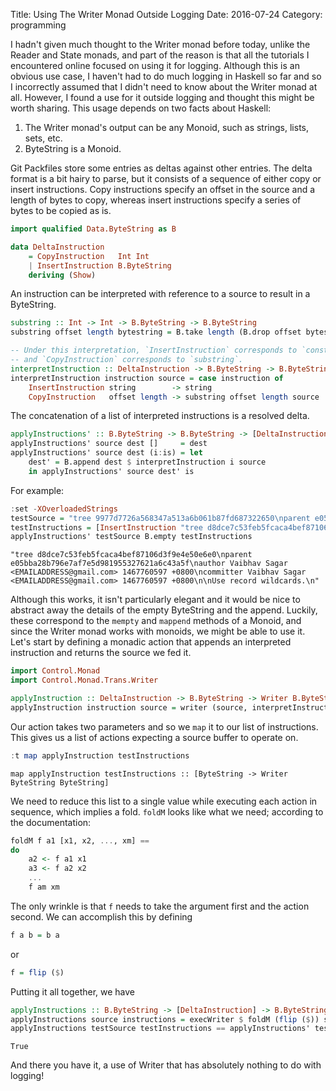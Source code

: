 Title: Using The Writer Monad Outside Logging
Date: 2016-07-24
Category: programming

I hadn't given much thought to the Writer monad before today, unlike the Reader and State monads, and part of the reason is that all the tutorials I encountered online focused on using it for logging. Although this is an obvious use case, I haven't had to do much logging in Haskell so far and so I incorrectly assumed that I didn't need to know about the Writer monad at all. However, I found a use for it outside logging and thought this might be worth sharing. This usage depends on two facts about Haskell:

1. The Writer monad's output can be any Monoid, such as strings, lists, sets, etc.
2. ByteString is a Monoid.

Git Packfiles store some entries as deltas against other entries. The delta format is a bit hairy to parse, but it consists of a sequence of either copy or insert instructions. Copy instructions specify an offset in the source and a length of bytes to copy, whereas insert instructions specify a series of bytes to be copied as is.


```haskell
import qualified Data.ByteString as B

data DeltaInstruction
    = CopyInstruction   Int Int
    | InsertInstruction B.ByteString
    deriving (Show)
```

An instruction can be interpreted with reference to a source to result in a ByteString.


```haskell
substring :: Int -> Int -> B.ByteString -> B.ByteString
substring offset length bytestring = B.take length (B.drop offset bytestring)

-- Under this interpretation, `InsertInstruction` corresponds to `const`
-- and `CopyInstruction` corresponds to `substring`.
interpretInstruction :: DeltaInstruction -> B.ByteString -> B.ByteString
interpretInstruction instruction source = case instruction of
    InsertInstruction string        -> string
    CopyInstruction   offset length -> substring offset length source
```

The concatenation of a list of interpreted instructions is a resolved delta.


```haskell
applyInstructions' :: B.ByteString -> B.ByteString -> [DeltaInstruction] -> B.ByteString
applyInstructions' source dest []     = dest
applyInstructions' source dest (i:is) = let
    dest' = B.append dest $ interpretInstruction i source
    in applyInstructions' source dest' is
```

For example:


```haskell
:set -XOverloadedStrings
testSource = "tree 9977d7726a568347a513a6b061b87fd687322650\nparent e05bba28b796e7af7e5d981955327621a6c43a5f\nauthor Vaibhav Sagar <EMAILADDRESS@gmail.com> 1467760597 +0800\ncommitter Vaibhav Sagar <EMAILADDRESS@gmail.com> 1467781641 +0800\n\nUse record wildcards.\n" :: B.ByteString
testInstructions = [InsertInstruction "tree d8dce7c53feb5fcaca4bef87106d3f9e4e50e6e",CopyInstruction 44 167,InsertInstruction "60597",CopyInstruction 216 30]
applyInstructions' testSource B.empty testInstructions
```


    "tree d8dce7c53feb5fcaca4bef87106d3f9e4e50e6e0\nparent e05bba28b796e7af7e5d981955327621a6c43a5f\nauthor Vaibhav Sagar <EMAILADDRESS@gmail.com> 1467760597 +0800\ncommitter Vaibhav Sagar <EMAILADDRESS@gmail.com> 1467760597 +0800\n\nUse record wildcards.\n"


Although this works, it isn't particularly elegant and it would be nice to abstract away the details of the empty ByteString and the append. Luckily, these correspond to the `mempty` and `mappend` methods of a Monoid, and since the Writer monad works with monoids, we might be able to use it. Let's start by defining a monadic action that appends an interpreted instruction and returns the source we fed it.


```haskell
import Control.Monad
import Control.Monad.Trans.Writer

applyInstruction :: DeltaInstruction -> B.ByteString -> Writer B.ByteString B.ByteString
applyInstruction instruction source = writer (source, interpretInstruction instruction source)
```

Our action takes two parameters and so we `map` it to our list of instructions. This gives us a list of actions expecting a source buffer to operate on.


```haskell
:t map applyInstruction testInstructions
```


    map applyInstruction testInstructions :: [ByteString -> Writer ByteString ByteString]


We need to reduce this list to a single value while executing each action in sequence, which implies a fold. `foldM` looks like what we need; according to the documentation:

```haskell
foldM f a1 [x1, x2, ..., xm] ==
do
    a2 <- f a1 x1
    a3 <- f a2 x2
    ...
    f am xm
```

The only wrinkle is that `f` needs to take the argument first and the action second. We can accomplish this by defining

```haskell
f a b = b a
```
or

```haskell
f = flip ($)
```

Putting it all together, we have


```haskell
applyInstructions :: B.ByteString -> [DeltaInstruction] -> B.ByteString
applyInstructions source instructions = execWriter $ foldM (flip ($)) source $ map applyInstruction instructions
applyInstructions testSource testInstructions == applyInstructions' testSource B.empty testInstructions
```


    True


And there you have it, a use of Writer that has absolutely nothing to do with logging!
